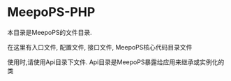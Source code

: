 # MeepoPS-PHP

本目录是MeepoPS的文件目录.

在这里有入口文件, 配置文件, 接口文件, MeepoPS核心代码目录文件

使用时,请使用Api目录下文件. Api目录是MeepoPS暴露给应用来继承或实例化的类